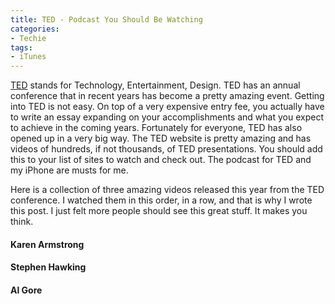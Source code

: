 ```yaml
---
title: TED - Podcast You Should Be Watching
categories:
- Techie
tags:
- iTunes
---
```


[TED](http://www.ted.com/) stands for Technology, Entertainment, Design. TED has an annual conference that in recent years has become a pretty amazing event. Getting into TED is not easy. On top of a very expensive entry fee, you actually have to write an essay expanding on your accomplishments and what you expect to achieve in the coming years.
Fortunately for everyone, TED has also opened up in a very big way. The TED website is pretty amazing and has videos of hundreds, if not thousands, of TED presentations. You should add this to your list of sites to watch and check out. The podcast for TED and my iPhone are musts for me.

Here is a collection of three amazing videos released this year from the TED conference. I watched them in this order, in a row, and that is why I wrote this post. I just felt more people should see this great stuff. It makes you think.
<!-- more -->

#### Karen Armstrong




#### Stephen Hawking




#### Al Gore



